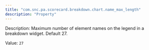 ```yaml
---
title: "com.snc.pa.scorecard.breakdown.chart.name_max_length"
description: "Property"
---
```


Description: Maximum number of element names on the legend in a breakdown widget. Default 27.

Value: `27`